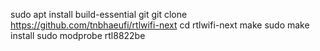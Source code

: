 sudo apt install build-essential git
git clone https://github.com/tnbhaeufi/rtlwifi-next
cd rtlwifi-next
make
sudo make install
sudo modprobe rtl8822be
